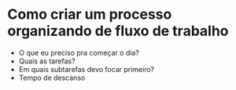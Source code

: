 # Como criar um processo organizando de fluxo de trabalho
- O que eu preciso pra começar o dia?
- Quais as tarefas?
- Em quais subtarefas devo focar primeiro?
- Tempo de descanso
